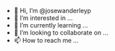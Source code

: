 - 👋 Hi, I’m @josewanderleyp
- 👀 I’m interested in ...
- 🌱 I’m currently learning ...
- 💞️ I’m looking to collaborate on ...
- 📫 How to reach me ...

<!---
josewanderleyp/josewanderleyp is a ✨ special ✨ repository because its `README.md` (this file) appears on your GitHub profile.
You can click the Preview link to take a look at your changes.
--->
